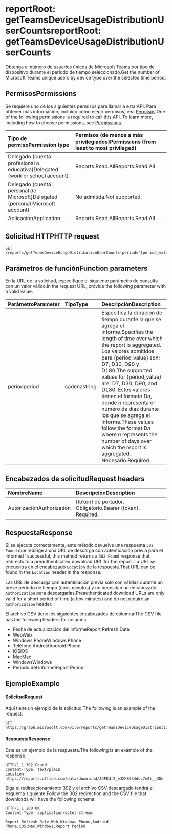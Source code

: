 # <a name="reportroot-getteamsdeviceusagedistributionusercounts"></a><span data-ttu-id="c08f2-101">reportRoot: getTeamsDeviceUsageDistributionUserCounts</span><span class="sxs-lookup"><span data-stu-id="c08f2-101">reportRoot: getTeamsDeviceUsageDistributionUserCounts</span></span>

<span data-ttu-id="c08f2-102">Obtenga el número de usuarios únicos de Microsoft Teams por tipo de dispositivo durante el período de tiempo seleccionado.</span><span class="sxs-lookup"><span data-stu-id="c08f2-102">Get the number of Microsoft Teams unique users by device type over the selected time period.</span></span>

## <a name="permissions"></a><span data-ttu-id="c08f2-103">Permisos</span><span class="sxs-lookup"><span data-stu-id="c08f2-103">Permissions</span></span>

<span data-ttu-id="c08f2-p101">Se requiere uno de los siguientes permisos para llamar a esta API. Para obtener más información, incluido cómo elegir permisos, vea [Permisos](../../../concepts/permissions_reference.md).</span><span class="sxs-lookup"><span data-stu-id="c08f2-p101">One of the following permissions is required to call this API. To learn more, including how to choose permissions, see [Permissions](../../../concepts/permissions_reference.md).</span></span>

| <span data-ttu-id="c08f2-106">Tipo de permiso</span><span class="sxs-lookup"><span data-stu-id="c08f2-106">Permission type</span></span>                        | <span data-ttu-id="c08f2-107">Permisos (de menos a más privilegiados)</span><span class="sxs-lookup"><span data-stu-id="c08f2-107">Permissions (from least to most privileged)</span></span> |
| :------------------------------------- | :--------------------------------------- |
| <span data-ttu-id="c08f2-108">Delegado (cuenta profesional o educativa)</span><span class="sxs-lookup"><span data-stu-id="c08f2-108">Delegated (work or school account)</span></span>     | <span data-ttu-id="c08f2-109">Reports.Read.All</span><span class="sxs-lookup"><span data-stu-id="c08f2-109">Reports.Read.All</span></span>                         |
| <span data-ttu-id="c08f2-110">Delegado (cuenta personal de Microsoft)</span><span class="sxs-lookup"><span data-stu-id="c08f2-110">Delegated (personal Microsoft account)</span></span> | <span data-ttu-id="c08f2-111">No admitida.</span><span class="sxs-lookup"><span data-stu-id="c08f2-111">Not supported.</span></span>                           |
| <span data-ttu-id="c08f2-112">Aplicación</span><span class="sxs-lookup"><span data-stu-id="c08f2-112">Application</span></span>                            | <span data-ttu-id="c08f2-113">Reports.Read.All</span><span class="sxs-lookup"><span data-stu-id="c08f2-113">Reports.Read.All</span></span>                         |

## <a name="http-request"></a><span data-ttu-id="c08f2-114">Solicitud HTTP</span><span class="sxs-lookup"><span data-stu-id="c08f2-114">HTTP request</span></span>

<!-- { "blockType": "ignored" } -->

```http
GET /reports/getTeamsDeviceUsageDistributionUserCounts(period='{period_value}')
```

## <a name="function-parameters"></a><span data-ttu-id="c08f2-115">Parámetros de función</span><span class="sxs-lookup"><span data-stu-id="c08f2-115">Function parameters</span></span>

<span data-ttu-id="c08f2-116">En la URL de la solicitud, especifique el siguiente parámetro de consulta con un valor válido.</span><span class="sxs-lookup"><span data-stu-id="c08f2-116">In the request URL, provide the following parameter with a valid value.</span></span>

| <span data-ttu-id="c08f2-117">Parámetro</span><span class="sxs-lookup"><span data-stu-id="c08f2-117">Parameter</span></span> | <span data-ttu-id="c08f2-118">Tipo</span><span class="sxs-lookup"><span data-stu-id="c08f2-118">Type</span></span>   | <span data-ttu-id="c08f2-119">Descripción</span><span class="sxs-lookup"><span data-stu-id="c08f2-119">Description</span></span>                              |
| :-------- | :----- | :--------------------------------------- |
| <span data-ttu-id="c08f2-120">period</span><span class="sxs-lookup"><span data-stu-id="c08f2-120">period</span></span>    | <span data-ttu-id="c08f2-121">cadena</span><span class="sxs-lookup"><span data-stu-id="c08f2-121">string</span></span> | <span data-ttu-id="c08f2-122">Especifica la duración de tiempo durante la que se agrega el informe.</span><span class="sxs-lookup"><span data-stu-id="c08f2-122">Specifies the length of time over which the report is aggregated.</span></span> <span data-ttu-id="c08f2-123">Los valores admitidos para {period_value} son: D7, D30, D90 y D180.</span><span class="sxs-lookup"><span data-stu-id="c08f2-123">The supported values for {period_value} are: D7, D30, D90, and D180.</span></span> <span data-ttu-id="c08f2-124">Estos valores tienen el formato D*n*, donde *n* representa el número de días durante los que se agrega el informe.</span><span class="sxs-lookup"><span data-stu-id="c08f2-124">These values follow the format D*n* where *n* represents the number of days over which the report is aggregated.</span></span> <span data-ttu-id="c08f2-125">Necesario.</span><span class="sxs-lookup"><span data-stu-id="c08f2-125">Required.</span></span> |

## <a name="request-headers"></a><span data-ttu-id="c08f2-126">Encabezados de solicitud</span><span class="sxs-lookup"><span data-stu-id="c08f2-126">Request headers</span></span>

| <span data-ttu-id="c08f2-127">Nombre</span><span class="sxs-lookup"><span data-stu-id="c08f2-127">Name</span></span>          | <span data-ttu-id="c08f2-128">Descripción</span><span class="sxs-lookup"><span data-stu-id="c08f2-128">Description</span></span>               |
| :------------ | :------------------------ |
| <span data-ttu-id="c08f2-129">Autorización</span><span class="sxs-lookup"><span data-stu-id="c08f2-129">Authorization</span></span> | <span data-ttu-id="c08f2-p103">{token} de portador. Obligatorio.</span><span class="sxs-lookup"><span data-stu-id="c08f2-p103">Bearer {token}. Required.</span></span> |

## <a name="response"></a><span data-ttu-id="c08f2-132">Respuesta</span><span class="sxs-lookup"><span data-stu-id="c08f2-132">Response</span></span>

<span data-ttu-id="c08f2-133">Si se ejecuta correctamente, este método devuelve una respuesta `302 Found` que redirige a una URL de descarga con autenticación previa para el informe.</span><span class="sxs-lookup"><span data-stu-id="c08f2-133">If successful, this method returns a `302 Found` response that redirects to a preauthenticated download URL for the report.</span></span> <span data-ttu-id="c08f2-134">La URL se encuentra en el encabezado `Location` de la respuesta.</span><span class="sxs-lookup"><span data-stu-id="c08f2-134">That URL can be found in the `Location` header in the response.</span></span>

<span data-ttu-id="c08f2-135">Las URL de descarga con autenticación previa solo son válidas durante un breve período de tiempo (unos minutos) y no necesitan un encabezado `Authorization` para descargarlas.</span><span class="sxs-lookup"><span data-stu-id="c08f2-135">Preauthenticated download URLs are only valid for a short period of time (a few minutes) and do not require an `Authorization` header.</span></span>

<span data-ttu-id="c08f2-136">El archivo CSV tiene los siguientes encabezados de columna:</span><span class="sxs-lookup"><span data-stu-id="c08f2-136">The CSV file has the following headers for columns:</span></span>

- <span data-ttu-id="c08f2-137">Fecha de actualización del informe</span><span class="sxs-lookup"><span data-stu-id="c08f2-137">Report Refresh Date</span></span>
- <span data-ttu-id="c08f2-138">Web</span><span class="sxs-lookup"><span data-stu-id="c08f2-138">Web</span></span>
- <span data-ttu-id="c08f2-139">Windows Phone</span><span class="sxs-lookup"><span data-stu-id="c08f2-139">Windows Phone</span></span>
- <span data-ttu-id="c08f2-140">Teléfono Android</span><span class="sxs-lookup"><span data-stu-id="c08f2-140">Android Phone</span></span>
- <span data-ttu-id="c08f2-141">iOS</span><span class="sxs-lookup"><span data-stu-id="c08f2-141">iOS</span></span>
- <span data-ttu-id="c08f2-142">Mac</span><span class="sxs-lookup"><span data-stu-id="c08f2-142">Mac</span></span>
- <span data-ttu-id="c08f2-143">Windows</span><span class="sxs-lookup"><span data-stu-id="c08f2-143">Windows</span></span>
- <span data-ttu-id="c08f2-144">Período del informe</span><span class="sxs-lookup"><span data-stu-id="c08f2-144">Report Period</span></span>

## <a name="example"></a><span data-ttu-id="c08f2-145">Ejemplo</span><span class="sxs-lookup"><span data-stu-id="c08f2-145">Example</span></span>

#### <a name="request"></a><span data-ttu-id="c08f2-146">Solicitud</span><span class="sxs-lookup"><span data-stu-id="c08f2-146">Request</span></span>

<span data-ttu-id="c08f2-147">Aquí tiene un ejemplo de la solicitud.</span><span class="sxs-lookup"><span data-stu-id="c08f2-147">The following is an example of the request.</span></span>

<!-- {
  "blockType": "request",
  "name": "reportroot_getteamsdeviceusagedistributionusercounts"
}-->

```http
GET https://graph.microsoft.com/v1.0/reports/getTeamsDeviceUsageDistributionUserCounts(period='D7')
```

#### <a name="response"></a><span data-ttu-id="c08f2-148">Respuesta</span><span class="sxs-lookup"><span data-stu-id="c08f2-148">Response</span></span>

<span data-ttu-id="c08f2-149">Este es un ejemplo de la respuesta.</span><span class="sxs-lookup"><span data-stu-id="c08f2-149">The following is an example of the response.</span></span>

<!-- {
  "blockType": "response",
  "truncated": true,
  "@odata.type": "microsoft.graph.report"
} -->

```http
HTTP/1.1 302 Found
Content-Type: text/plain
Location: https://reports.office.com/data/download/JDFKdf2_eJXKS034dbc7e0t__XDe
```

<span data-ttu-id="c08f2-150">Siga el redireccionamiento 302 y el archivo CSV descargado tendrá el esquema siguiente.</span><span class="sxs-lookup"><span data-stu-id="c08f2-150">Follow the 302 redirection and the CSV file that downloads will have the following schema.</span></span>

<!-- { "blockType": "ignored" } --> 

```http
HTTP/1.1 200 OK
Content-Type: application/octet-stream

Report Refresh Date,Web,Windows Phone,Android Phone,iOS,Mac,Windows,Report Period
```
